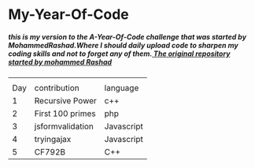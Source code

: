 <html>
<body>
<h1>My-Year-Of-Code</h1>
<h5>this is my version to the A-Year-Of-Code challenge that was started by MohammedRashad.Where I should daily upload code to sharpen my coding skills and not to forget any of them.<a href= "https://github.com/MohammedRashad/A-Year-of-Code">
The original repository started by mohammed Rashad 
</a></h5>
<table>
  <th>
    <tr>
      <td> Day</td>
      <td> contribution</td>
      <td> language</td>
    </tr>
  </th>
  <tr>
    <td>1</td>
    <td> Recursive Power</td>
    <td>c++</td>
  </tr>
  <tr>
    <td>2</td>
    <td>First 100 primes</td>
    <td>php</td>
  </tr>
    <tr>
    <td>3</td>
    <td>jsformvalidation</td>
    <td>Javascript</td>
  </tr>
    <tr>
    <td>4</td>
    <td>tryingajax</td>
    <td>Javascript</td>
  </tr>
    <tr>
    <td>5</td>
    <td>CF792B</td>
    <td>C++</td>
  </tr>
</table>
</body>
</html>
